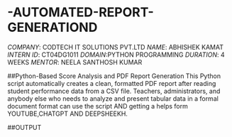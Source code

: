 # -AUTOMATED-REPORT-GENERATIOND
*COMPANY*: CODTECH IT SOLUTIONS PVT.LTD
*NAME*: ABHISHEK KAMAT
*INTERN ID*: CT04DG1011 
*DOMAIN*:PYTHON PROGRAMMING
*DURATION*: 4 WEEKS 
*MENTOR*: NEELA SANTHOSH KUMAR


##Python-Based Score Analysis and PDF Report Generation
This Python script automatically creates a clean, formatted PDF report after reading student performance data from a CSV file. Teachers, administrators, and anybody else who needs to analyze and present tabular data in a formal document format can use the script AND getting a helps form YOUTUBE,CHATGPT AND DEEPSHEEKH.


##OUTPUT

